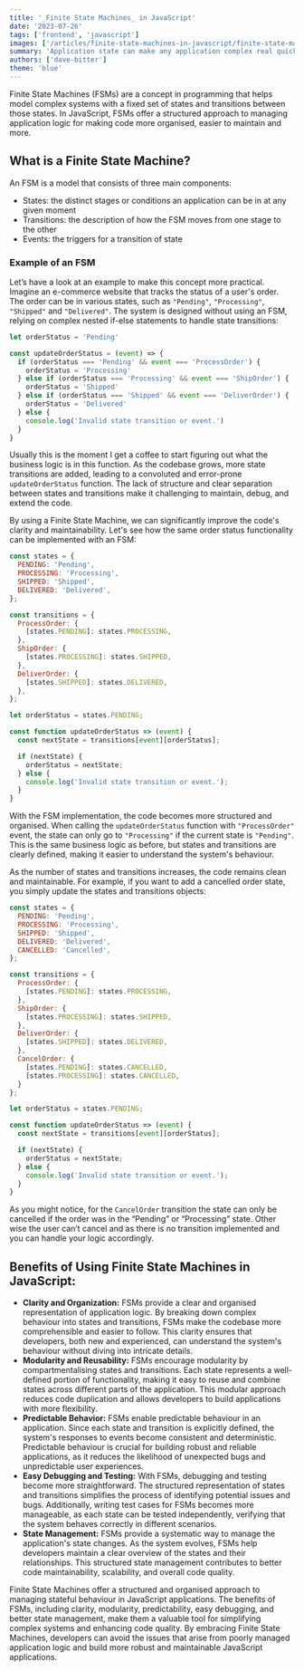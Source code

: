 ```yaml
---
title: '_Finite State Machines_ in JavaScript'
date: '2023-07-26'
tags: ['frontend', 'javascript']
images: ['/articles/finite-state-machines-in-javascript/finite-state-machines-in-javascript.jpg']
summary: 'Application state can make any application complex real quick. Let’s have a look at Finite State Machines in Javascript to resolve some of these complexities.'
authors: ['dave-bitter']
theme: 'blue'
---
```


Finite State Machines (FSMs) are a concept in programming that helps model complex systems with a fixed set of states and transitions between those states. In JavaScript, FSMs offer a structured approach to managing application logic for making code more organised, easier to maintain and more.

## What is a Finite State Machine?

An FSM is a model that consists of three main components:

- States: the distinct stages or conditions an application can be in at any given moment
- Transitions: the description of how the FSM moves from one stage to the other
- Events: the triggers for a transition of state

### Example of an FSM

Let’s have a look at an example to make this concept more practical. Imagine an e-commerce website that tracks the status of a user's order. The order can be in various states, such as `"Pending"`, `"Processing"`, `"Shipped"` and `"Delivered"`. The system is designed without using an FSM, relying on complex nested if-else statements to handle state transitions:

```jsx
let orderStatus = 'Pending'

const updateOrderStatus = (event) => {
  if (orderStatus === 'Pending' && event === 'ProcessOrder') {
    orderStatus = 'Processing'
  } else if (orderStatus === 'Processing' && event === 'ShipOrder') {
    orderStatus = 'Shipped'
  } else if (orderStatus === 'Shipped' && event === 'DeliverOrder') {
    orderStatus = 'Delivered'
  } else {
    console.log('Invalid state transition or event.')
  }
}
```

Usually this is the moment I get a coffee to start figuring out what the business logic is in this function. As the codebase grows, more state transitions are added, leading to a convoluted and error-prone `updateOrderStatus` function. The lack of structure and clear separation between states and transitions make it challenging to maintain, debug, and extend the code.

By using a Finite State Machine, we can significantly improve the code's clarity and maintainability. Let's see how the same order status functionality can be implemented with an FSM:

```jsx
const states = {
  PENDING: 'Pending',
  PROCESSING: 'Processing',
  SHIPPED: 'Shipped',
  DELIVERED: 'Delivered',
};

const transitions = {
  ProcessOrder: {
    [states.PENDING]: states.PROCESSING,
  },
  ShipOrder: {
    [states.PROCESSING]: states.SHIPPED,
  },
  DeliverOrder: {
    [states.SHIPPED]: states.DELIVERED,
  },
};

let orderStatus = states.PENDING;

const function updateOrderStatus => (event) {
  const nextState = transitions[event][orderStatus];

  if (nextState) {
    orderStatus = nextState;
  } else {
    console.log('Invalid state transition or event.');
  }
}
```

With the FSM implementation, the code becomes more structured and organised. When calling the `updateOrderStatus` function with `"ProcessOrder"` event, the state can only go to `"Processing"` if the current state is `"Pending"`. This is the same business logic as before, but states and transitions are clearly defined, making it easier to understand the system's behaviour.

As the number of states and transitions increases, the code remains clean and maintainable. For example, if you want to add a cancelled order state, you simply update the states and transitions objects:

```jsx {6, 19-22, 32-34}
const states = {
  PENDING: 'Pending',
  PROCESSING: 'Processing',
  SHIPPED: 'Shipped',
  DELIVERED: 'Delivered',
  CANCELLED: 'Cancelled',
};

const transitions = {
  ProcessOrder: {
    [states.PENDING]: states.PROCESSING,
  },
  ShipOrder: {
    [states.PROCESSING]: states.SHIPPED,
  },
  DeliverOrder: {
    [states.SHIPPED]: states.DELIVERED,
  },
  CancelOrder: {
    [states.PENDING]: states.CANCELLED,
    [states.PROCESSING]: states.CANCELLED,
  }
};

let orderStatus = states.PENDING;

const function updateOrderStatus => (event) {
  const nextState = transitions[event][orderStatus];

  if (nextState) {
    orderStatus = nextState;
  } else {
    console.log('Invalid state transition or event.');
  }
}
```

As you might notice, for the `CancelOrder` transition the state can only be cancelled if the order was in the “Pending” or “Processing” state. Other wise the user can’t cancel and as there is no transition implemented and you can handle your logic accordingly.

## Benefits of Using Finite State Machines in JavaScript:

- **Clarity and Organization:**
  FSMs provide a clear and organised representation of application logic. By breaking down complex behaviour into states and transitions, FSMs make the codebase more comprehensible and easier to follow. This clarity ensures that developers, both new and experienced, can understand the system's behaviour without diving into intricate details.
- **Modularity and Reusability:**
  FSMs encourage modularity by compartmentalising states and transitions. Each state represents a well-defined portion of functionality, making it easy to reuse and combine states across different parts of the application. This modular approach reduces code duplication and allows developers to build applications with more flexibility.
- **Predictable Behavior:**
  FSMs enable predictable behaviour in an application. Since each state and transition is explicitly defined, the system's responses to events become consistent and deterministic. Predictable behaviour is crucial for building robust and reliable applications, as it reduces the likelihood of unexpected bugs and unpredictable user experiences.
- **Easy Debugging and Testing:**
  With FSMs, debugging and testing become more straightforward. The structured representation of states and transitions simplifies the process of identifying potential issues and bugs. Additionally, writing test cases for FSMs becomes more manageable, as each state can be tested independently, verifying that the system behaves correctly in different scenarios.
- **State Management:**
  FSMs provide a systematic way to manage the application's state changes. As the system evolves, FSMs help developers maintain a clear overview of the states and their relationships. This structured state management contributes to better code maintainability, scalability, and overall code quality.

Finite State Machines offer a structured and organised approach to managing stateful behaviour in JavaScript applications. The benefits of FSMs, including clarity, modularity, predictability, easy debugging, and better state management, make them a valuable tool for simplifying complex systems and enhancing code quality. By embracing Finite State Machines, developers can avoid the issues that arise from poorly managed application logic and build more robust and maintainable JavaScript applications.
